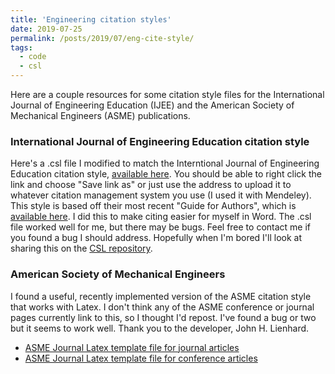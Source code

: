 ```yaml
---
title: 'Engineering citation styles'
date: 2019-07-25
permalink: /posts/2019/07/eng-cite-style/
tags:
  - code
  - csl
---
```


Here are a couple resources for some citation style files for the International Journal of Engineering Education (IJEE) and the American Society of Mechanical Engineers (ASME) publications.

### International Journal of Engineering Education citation style
Here's a .csl file I modified to match the Interntional Journal of Engineering Education citation style, [available here](https://csl.mendeley.com/styles/496225251/IJEE-2). You should be able to right click the link and choose "Save link as" or just use the address to upload it to whatever citation management system you use (I used it with Mendeley). This style is based off their most recent "Guide for Authors", which is [available here](https://www.ijee.ie/2019_Guide_for_Authors.pdf). I did this to make citing easier for myself in Word. The .csl file worked well for me, but there may be bugs. Feel free to contact me if you found a bug I should address. Hopefully when I'm bored I'll look at sharing this on the [CSL repository](https://github.com/citation-style-language/styles/wiki).

### American Society of Mechanical Engineers 
I found a useful, recently implemented version of the ASME citation style that works with Latex. I don't think any of the ASME conference or journal pages currently link to this, so I thought I'd repost. I've found a bug or two but it seems to work well. Thank you to the developer, John H. Lienhard. 

 * [ASME Journal Latex template file for journal articles](https://ctan.org/pkg/asmejour)
 * [ASME Journal Latex template file for conference articles](https://ctan.org/pkg/asmeconf)
